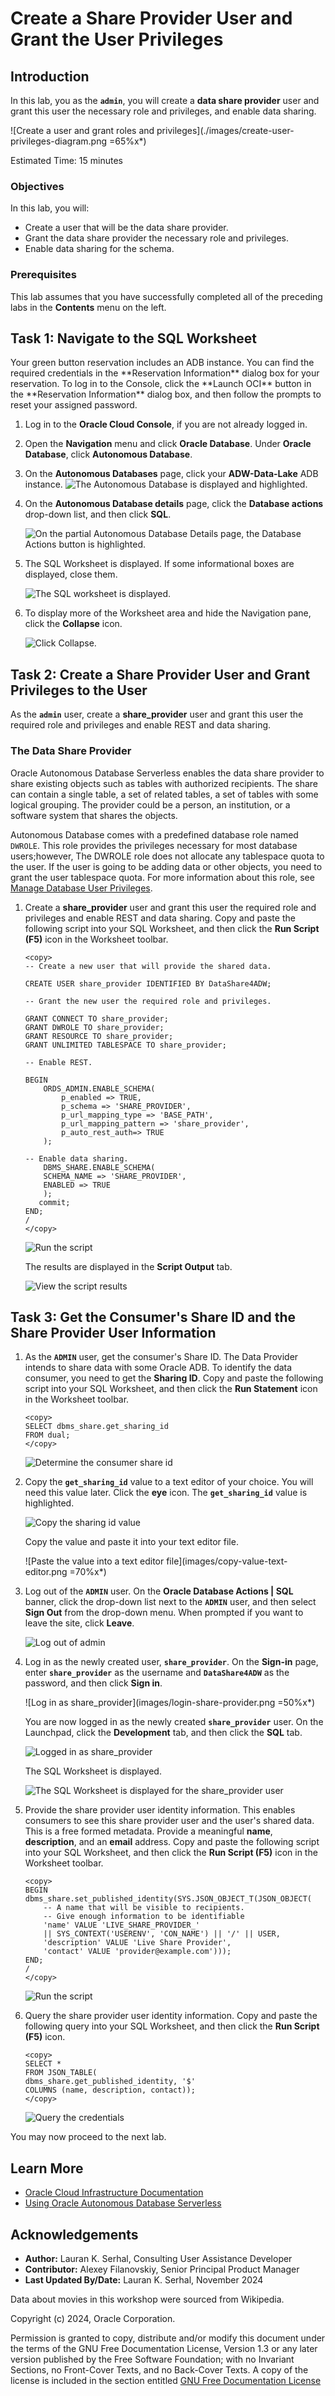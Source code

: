 # Create a Share Provider User and Grant the User Privileges

## Introduction

In this lab, you as the **`admin`**, you will create a **data share provider** user and grant this user the necessary role and privileges, and enable data sharing.

![Create a user and grant roles and privileges](./images/create-user-privileges-diagram.png =65%x*)

Estimated Time: 15 minutes

### Objectives

In this lab, you will:

* Create a user that will be the data share provider.
* Grant the data share provider the necessary role and privileges.
* Enable data sharing for the schema.

### Prerequisites

This lab assumes that you have successfully completed all of the preceding labs in the **Contents** menu on the left.

## Task 1: Navigate to the SQL Worksheet

<if type="livelabs">
Your green button reservation includes an ADB instance. You can find the required credentials in the **Reservation Information** dialog box for your reservation. To log in to the Console, click the **Launch OCI** button in the **Reservation Information** dialog box, and then follow the prompts to reset your assigned password.
</if>

1. Log in to the **Oracle Cloud Console**, if you are not already logged in.

2. Open the **Navigation** menu and click **Oracle Database**. Under **Oracle Database**, click **Autonomous Database**.

3. On the **Autonomous Databases** page, click your **ADW-Data-Lake** ADB instance.
    ![The Autonomous Database is displayed and highlighted.](./images/ll-adb-page.png " ")

4. On the **Autonomous Database details** page, click the **Database actions** drop-down list, and then click **SQL**.

    ![On the partial Autonomous Database Details page, the Database Actions button is highlighted.](./images/click-db-actions.png " ")

5. The SQL Worksheet is displayed. If some informational boxes are displayed, close them.

    ![The SQL worksheet is displayed.](./images/sql-worksheet.png " ")

6. To display more of the Worksheet area and hide the Navigation pane, click the **Collapse** icon.

    ![Click Collapse.](./images/ll-click-collapse.png " ")


## Task 2: Create a Share Provider User and Grant Privileges to the User

As the **`admin`** user, create a **share_provider** user and grant this user the required role and privileges and enable REST and data sharing.

### **The Data Share Provider**

Oracle Autonomous Database Serverless enables the data share provider to share existing objects such as tables with authorized recipients. The share can contain a single table, a set of related tables, a set of tables with some logical grouping. The provider could be a person, an institution, or a software system that shares the objects.

Autonomous Database comes with a predefined database role named `DWROLE`. This role provides the privileges necessary for most database users;however, The DWROLE role does not allocate any tablespace quota to the user. If the user is going to be adding data or other objects, you need to grant the user tablespace quota. For more information about this role, see [Manage Database User Privileges](https://docs.oracle.com/en-us/iaas/autonomous-database/doc/managing-database-users.html).

1. Create a **share_provider** user and grant this user the required role and privileges and enable REST and data sharing. Copy and paste the following script into your SQL Worksheet, and then click the **Run Script (F5)** icon in the Worksheet toolbar.

    ```
    <copy>
    -- Create a new user that will provide the shared data.

    CREATE USER share_provider IDENTIFIED BY DataShare4ADW;

    -- Grant the new user the required role and privileges.

    GRANT CONNECT TO share_provider;
    GRANT DWROLE TO share_provider;
    GRANT RESOURCE TO share_provider;
    GRANT UNLIMITED TABLESPACE TO share_provider;

    -- Enable REST.

    BEGIN
        ORDS_ADMIN.ENABLE_SCHEMA(
            p_enabled => TRUE,
            p_schema => 'SHARE_PROVIDER',
            p_url_mapping_type => 'BASE_PATH',
            p_url_mapping_pattern => 'share_provider',
            p_auto_rest_auth=> TRUE
        );

    -- Enable data sharing.
        DBMS_SHARE.ENABLE_SCHEMA(
        SCHEMA_NAME => 'SHARE_PROVIDER',
        ENABLED => TRUE
        );
       commit;
    END;
    /
    </copy>
    ```

    ![Run the script](images/run-script.png)

    The results are displayed in the **Script Output** tab.

    ![View the script results](images/script-results.png)

## Task 3: Get the Consumer's Share ID and the Share Provider User Information

1. As the **`ADMIN`** user, get the consumer's Share ID. The Data Provider intends to share data with some Oracle ADB. To identify the data consumer, you need to get the **Sharing ID**. Copy and paste the following script into your SQL Worksheet, and then click the **Run Statement** icon in the Worksheet toolbar.

    ```
    <copy>
    SELECT dbms_share.get_sharing_id
    FROM dual;
    </copy>
    ```

    ![Determine the consumer share id](images/get-sharing-id.png)

2. Copy the **`get_sharing_id`** value to a text editor of your choice. You will need this value later. Click the **eye** icon. The **`get_sharing_id`** value is highlighted.

    ![Copy the sharing id value](images/copy-sharing-id.png)

    Copy the value and paste it into your text editor file.

    ![Paste the value into a text editor file](images/copy-value-text-editor.png =70%x*)

3. Log out of the **`ADMIN`** user. On the **Oracle Database Actions | SQL** banner, click the drop-down list next to the **`ADMIN`** user, and then select **Sign Out** from the drop-down menu. When prompted if you want to leave the site, click **Leave**.

    ![Log out of admin](images/logout-admin.png)

4. Log in as the newly created user, **`share_provider`**. On the **Sign-in** page, enter **`share_provider`** as the username and **`DataShare4ADW`** as the password, and then click **Sign in**.

    ![Log in as share_provider](images/login-share-provider.png =50%x*)

    You are now logged in as the newly created **`share_provider`** user. On the Launchpad, click the **Development** tab, and then click the **SQL** tab.

    ![Logged in as share_provider](images/logged-share-provider.png)

    The SQL Worksheet is displayed.

    ![The SQL Worksheet is displayed for the share_provider user](images/share-provider-worksheet.png)


5. Provide the share provider user identity information. This enables consumers to see this share provider user and the user's shared data. This is a free formed metadata. Provide a meaningful **name**, **description**, and an **email** address. Copy and paste the following script into your SQL Worksheet, and then click the **Run Script (F5)** icon in the Worksheet toolbar.

    ```
    <copy>
    BEGIN
    dbms_share.set_published_identity(SYS.JSON_OBJECT_T(JSON_OBJECT(
        -- A name that will be visible to recipients.
        -- Give enough information to be identifiable
        'name' VALUE 'LIVE_SHARE_PROVIDER_'
        || SYS_CONTEXT('USERENV', 'CON_NAME') || '/' || USER,
        'description' VALUE 'Live Share Provider',
        'contact' VALUE 'provider@example.com')));
    END;
    /
    </copy>
    ```

    ![Run the script](images/identify-share-provider.png)

6. Query the share provider user identity information. Copy and paste the following query into your SQL Worksheet, and then click the **Run Script (F5)** icon.

    ```
    <copy>
    SELECT *
    FROM JSON_TABLE(
    dbms_share.get_published_identity, '$'
    COLUMNS (name, description, contact));
    </copy>
    ```

    ![Query the credentials](images/query-identity.png)

You may now proceed to the next lab.

## Learn More

* [Oracle Cloud Infrastructure Documentation](https://docs.cloud.oracle.com/en-us/iaas/Content/GSG/Concepts/baremetalintro.htm)
* [Using Oracle Autonomous Database Serverless](https://docs.oracle.com/en/cloud/paas/autonomous-database/adbsa/index.html)

## Acknowledgements

* **Author:** Lauran K. Serhal, Consulting User Assistance Developer
* **Contributor:** Alexey Filanovskiy, Senior Principal Product Manager
* **Last Updated By/Date:** Lauran K. Serhal, November 2024

Data about movies in this workshop were sourced from Wikipedia.

Copyright (c) 2024, Oracle Corporation.

Permission is granted to copy, distribute and/or modify this document
under the terms of the GNU Free Documentation License, Version 1.3
or any later version published by the Free Software Foundation;
with no Invariant Sections, no Front-Cover Texts, and no Back-Cover Texts.
A copy of the license is included in the section entitled [GNU Free Documentation License](https://oracle-livelabs.github.io/adb/shared/adb-15-minutes/introduction/files/gnu-free-documentation-license.txt)
